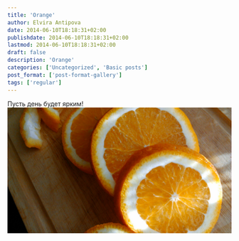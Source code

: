```yaml
---
title: 'Orange'
author: Elvira Antipova
date: 2014-06-10T18:18:31+02:00
publishdate: 2014-06-10T18:18:31+02:00
lastmod: 2014-06-10T18:18:31+02:00
draft: false
description: 'Orange'
categories: ['Uncategorized', 'Basic posts']
post_format: ['post-format-gallery']
tags: ['regular']
---
```


 Пусть день будет ярким! [![image](wpid-dsc_1458.jpg)](wpid-dsc_1458.jpg)
